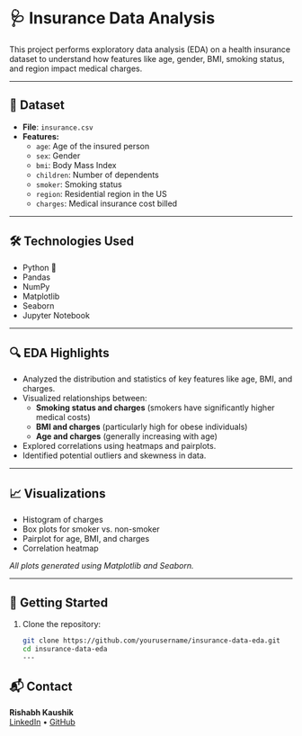 # 🩺 Insurance Data Analysis

This project performs exploratory data analysis (EDA) on a health insurance dataset to understand how features like age, gender, BMI, smoking status, and region impact medical charges.

---

## 📁 Dataset

- **File**: `insurance.csv`
- **Features:**
  - `age`: Age of the insured person
  - `sex`: Gender
  - `bmi`: Body Mass Index
  - `children`: Number of dependents
  - `smoker`: Smoking status
  - `region`: Residential region in the US
  - `charges`: Medical insurance cost billed

---

## 🛠️ Technologies Used

- Python 🐍
- Pandas
- NumPy
- Matplotlib
- Seaborn
- Jupyter Notebook

---

## 🔍 EDA Highlights

- Analyzed the distribution and statistics of key features like age, BMI, and charges.
- Visualized relationships between:
  - **Smoking status and charges** (smokers have significantly higher medical costs)
  - **BMI and charges** (particularly high for obese individuals)
  - **Age and charges** (generally increasing with age)
- Explored correlations using heatmaps and pairplots.
- Identified potential outliers and skewness in data.

---

## 📈 Visualizations

- Histogram of charges
- Box plots for smoker vs. non-smoker
- Pairplot for age, BMI, and charges
- Correlation heatmap

_All plots generated using Matplotlib and Seaborn._

---

## 🚀 Getting Started

1. Clone the repository:
   ```bash
   git clone https://github.com/yourusername/insurance-data-eda.git
   cd insurance-data-eda
   ---

## 📬 Contact

**Rishabh Kaushik**  
[LinkedIn](https://www.linkedin.com/in/rishbkaushik) • [GitHub](https://github.com/rishbkaushik)

